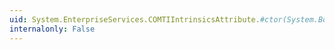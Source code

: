 ```yaml
---
uid: System.EnterpriseServices.COMTIIntrinsicsAttribute.#ctor(System.Boolean)
internalonly: False
---
```

